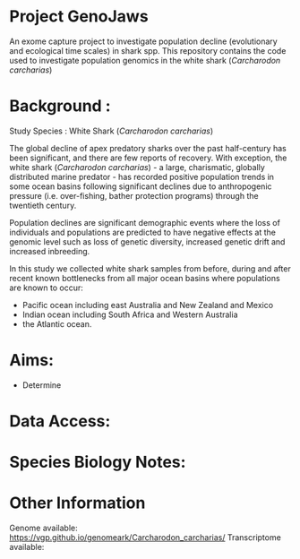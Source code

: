 # Project GenoJaws
An exome capture project to investigate population decline (evolutionary and ecological time scales) in shark spp.
This repository contains the code used to investigate population genomics in the white shark (*Carcharodon carcharias*)

# Background :

Study Species : White Shark (*Carcharodon carcharias*)

The global decline of apex predatory sharks over the past half-century has been significant, and there are few reports of recovery. With exception, the white shark (*Carcharodon carcharias*) - a large, charismatic, globally distributed marine predator -  has recorded positive population trends in some ocean basins following significant declines due to anthropogenic pressure (i.e. over-fishing, bather protection programs) through the twentieth century.

Population declines are significant demographic events where the loss of individuals and populations are predicted to have negative effects at the genomic level such as loss of genetic diversity, increased genetic drift and increased inbreeding.

In this study we collected white shark samples from before, during and after recent known bottlenecks from  all major ocean basins where populations are known to occur:
 - Pacific ocean including east Australia and New Zealand and Mexico
 - Indian ocean including South Africa and Western Australia
 - the Atlantic ocean.

# Aims:
- Determine

# Data Access:

# Species Biology Notes:

# Other Information
Genome available: https://vgp.github.io/genomeark/Carcharodon_carcharias/
Transcriptome available:
